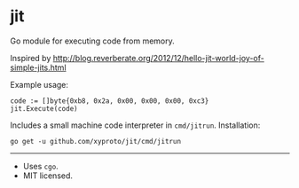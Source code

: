 # jit

Go module for executing code from memory.

Inspired by http://blog.reverberate.org/2012/12/hello-jit-world-joy-of-simple-jits.html

Example usage:

    code := []byte{0xb8, 0x2a, 0x00, 0x00, 0x00, 0xc3}
    jit.Execute(code)

Includes a small machine code interpreter in `cmd/jitrun`. Installation:

    go get -u github.com/xyproto/jit/cmd/jitrun

---

* Uses `cgo`.
* MIT licensed.
